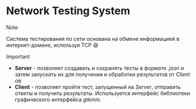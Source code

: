 # Network Testing System 

> [!NOTE]
> Система тестирования по сети основана на обмене информацией в интернет-домене, используя TCP :smile:


> [!IMPORTANT]
> * **Server** - позволяет создавать и сохранять тесты в формате *.json* и затем запускать их для получения и обработки результатов от *Client* ов.
> * **Client** - позволяет пройти тест, запущенный на *Server*, отправить ответы и получить результаты. Используется интерфейс библиотеки графического интерфейса *gtkmm*.



